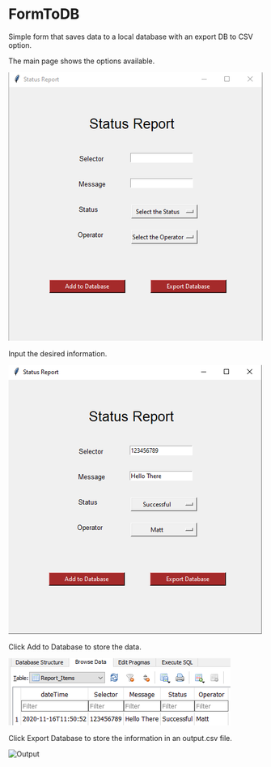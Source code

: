 # FormToDB
Simple form that saves data to a local database with an export DB to CSV option.

The main page shows the options available.

![Main Page](images/main_page.png?raw=true)


Input the desired information.

![Date Inserted](images/main_page_data.png?raw=true)


Click Add to Database to store the data.

![Database](images/data.png?raw=true)


Click Export Database to store the information in an output.csv file.

![Output](images/output.png?raw=true)
